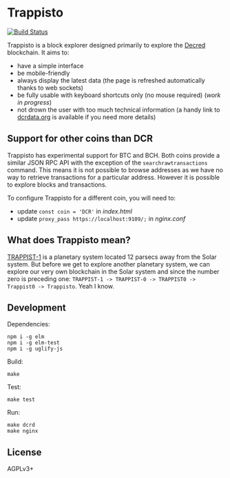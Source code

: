 # Trappisto

[![Build Status](https://gitlab.com/infertux/trappisto/badges/master/build.svg)](https://gitlab.com/infertux/trappisto/commits/master)

Trappisto is a block explorer designed primarily to explore the
[Decred](https://www.decred.org) blockchain. It aims to:

- have a simple interface
- be mobile-friendly
- always display the latest data
  (the page is refreshed automatically thanks to
  web sockets)
- be fully usable with keyboard shortcuts only (no mouse required)
  (_work in progress_)
- not drown the user with too much technical information
  (a handy link to [dcrdata.org](https://explorer.dcrdata.org)
  is available if you need more details)

## Support for other coins than DCR

Trappisto has experimental support for BTC and BCH. Both coins provide a
similar JSON RPC API with the exception of the `searchrawtransactions` command.
This means it is not possible to browse addresses as we have no way to retrieve
transactions for a particular address. However it is possible to explore blocks
and transactions.

To configure Trappisto for a different coin, you will need to:

- update `const coin = 'DCR'` in _index.html_
- update `proxy_pass https://localhost:9109/;` in _nginx.conf_

## What does Trappisto mean?

[TRAPPIST-1](http://www.trappist.one/#about) is a planetary system located 12
parsecs away from the Solar system. But before we get to explore another
planetary system, we can explore our very own blockchain in the Solar system
and since the number zero is preceding one:
`TRAPPIST-1 -> TRAPPIST-0 -> TRAPPIST0 -> Trappist0 -> Trappisto`.
Yeah I know.

## Development

Dependencies:

```
npm i -g elm
npm i -g elm-test
npm i -g uglify-js
```

Build:

```
make
```

Test:

```
make test
```

Run:

```
make dcrd
make nginx
```

## License

AGPLv3+
